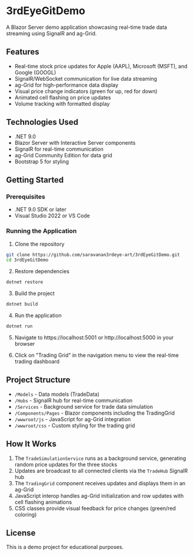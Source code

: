 # 3rdEyeGitDemo

A Blazor Server demo application showcasing real-time trade data streaming using SignalR and ag-Grid.

## Features

- Real-time stock price updates for Apple (AAPL), Microsoft (MSFT), and Google (GOOGL)
- SignalR/WebSocket communication for live data streaming
- ag-Grid for high-performance data display
- Visual price change indicators (green for up, red for down)
- Animated cell flashing on price updates
- Volume tracking with formatted display

## Technologies Used

- .NET 9.0
- Blazor Server with Interactive Server components
- SignalR for real-time communication
- ag-Grid Community Edition for data grid
- Bootstrap 5 for styling

## Getting Started

### Prerequisites

- .NET 9.0 SDK or later
- Visual Studio 2022 or VS Code

### Running the Application

1. Clone the repository
```bash
git clone https://github.com/saravanan3rdeye-art/3rdEyeGitDemo.git
cd 3rdEyeGitDemo
```

2. Restore dependencies
```bash
dotnet restore
```

3. Build the project
```bash
dotnet build
```

4. Run the application
```bash
dotnet run
```

5. Navigate to https://localhost:5001 or http://localhost:5000 in your browser

6. Click on "Trading Grid" in the navigation menu to view the real-time trading dashboard

## Project Structure

- `/Models` - Data models (TradeData)
- `/Hubs` - SignalR hub for real-time communication
- `/Services` - Background service for trade data simulation
- `/Components/Pages` - Blazor components including the TradingGrid
- `/wwwroot/js` - JavaScript for ag-Grid integration
- `/wwwroot/css` - Custom styling for the trading grid

## How It Works

1. The `TradeSimulationService` runs as a background service, generating random price updates for the three stocks
2. Updates are broadcast to all connected clients via the `TradeHub` SignalR hub
3. The `TradingGrid` component receives updates and displays them in an ag-Grid
4. JavaScript interop handles ag-Grid initialization and row updates with cell flashing animations
5. CSS classes provide visual feedback for price changes (green/red coloring)

## License

This is a demo project for educational purposes.